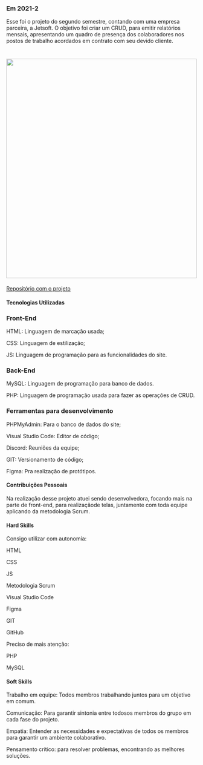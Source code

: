 ### Em 2021-2
Esse foi o projeto do segundo semestre, contando com uma empresa parceira, a Jetsoft. O objetivo foi criar um CRUD, para emitir relatórios mensais, apresentando um quadro de presença dos colaboradores nos postos de trabalho acordados em contrato com seu devido cliente.

<h1 align="center"><img src = "https://github.com/Inodevs/Inodevs/blob/main/Execu%C3%A7%C3%A3o%20Final.gif" width="100%" height="580px"></h1>



[Repositório com o projeto](https://github.com/Inodevs/Inodevs)

#### Tecnologias Utilizadas

### Front-End

HTML: Linguagem de marcação usada;

CSS: Linguagem de estilização;

JS: Linguagem de programação para as funcionalidades do site.

### Back-End

MySQL: Linguagem de programação para banco de dados.

PHP: Linguagem de programação usada para fazer as operações de CRUD.

### Ferramentas para desenvolvimento

PHPMyAdmin: Para o banco de dados do site;

Visual Studio Code: Editor de código;

Discord: Reuniões da equipe;

GIT: Versionamento de código;

Figma: Pra realização de protótipos.

#### Contribuições Pessoais
Na realização desse projeto atuei sendo desenvolvedora, focando mais na parte de front-end, para realizaçãode telas, juntamente com toda equipe aplicando da metodologia Scrum.

#### Hard Skills

Consigo utilizar com autonomia:

HTML

CSS

JS

Metodologia Scrum

Visual Studio Code

Figma

GIT

GitHub

Preciso de mais atenção:

PHP

MySQL


#### Soft Skills

Trabalho em equipe: Todos membros trabalhando juntos para um objetivo em comum. 

Comunicação: Para garantir sintonia entre todosos membros do grupo em cada fase do projeto.

Empatia: Entender as necessidades e expectativas de todos os membros para garantir um ambiente colaborativo.

Pensamento crítico: para resolver problemas, encontrando as melhores soluções.

